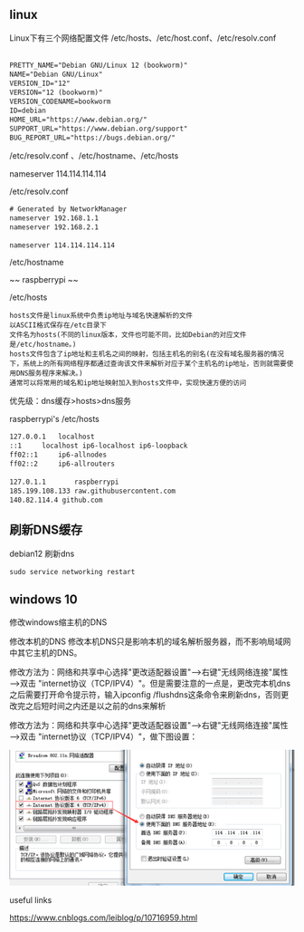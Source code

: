 
## linux

Linux下有三个网络配置文件 /etc/hosts、/etc/host.conf、/etc/resolv.conf 

~~~

PRETTY_NAME="Debian GNU/Linux 12 (bookworm)"
NAME="Debian GNU/Linux"
VERSION_ID="12"
VERSION="12 (bookworm)"
VERSION_CODENAME=bookworm
ID=debian
HOME_URL="https://www.debian.org/"
SUPPORT_URL="https://www.debian.org/support"
BUG_REPORT_URL="https://bugs.debian.org/"

~~~


/etc/resolv.conf 、/etc/hostname、/etc/hosts


nameserver 114.114.114.114

/etc/resolv.conf

~~~
# Generated by NetworkManager
nameserver 192.168.1.1
nameserver 192.168.2.1

nameserver 114.114.114.114 
~~~


/etc/hostname

~~
raspberrypi
~~

/etc/hosts



~~~
hosts文件是linux系统中负责ip地址与域名快速解析的文件
以ASCII格式保存在/etc目录下
文件名为hosts(不同的linux版本，文件也可能不同，比如Debian的对应文件是/etc/hostname。)
hosts文件包含了ip地址和主机名之间的映射，包括主机名的别名(在没有域名服务器的情况下，系统上的所有网络程序都通过查询该文件来解析对应于某个主机名的ip地址，否则就需要使用DNS服务程序来解决。)
通常可以将常用的域名和ip地址映射加入到hosts文件中，实现快速方便的访问

~~~

优先级：dns缓存>hosts>dns服务





raspberrypi's /etc/hosts

~~~
127.0.0.1	localhost
::1		localhost ip6-localhost ip6-loopback
ff02::1		ip6-allnodes
ff02::2		ip6-allrouters

127.0.1.1		raspberrypi
185.199.108.133 raw.githubusercontent.com
140.82.114.4 github.com
~~~

## 刷新DNS缓存

debian12 刷新dns

~~~
sudo service networking restart
~~~


## windows 10


修改windows缩主机的DNS

修改本机的DNS
修改本机DNS只是影响本机的域名解析服务器，而不影响局域网中其它主机的DNS。

修改方法为：网络和共享中心选择"更改适配器设置"——>右键"无线网络连接"属性——>双击 "internet协议（TCP/IPV4）"。但是需要注意的一点是，更改完本机dns之后需要打开命令提示符，输入ipconfig /flushdns这条命令来刷新dns，否则更改完之后短时间之内还是以之前的dns来解析

修改方法为：网络和共享中心选择"更改适配器设置"——>右键"无线网络连接"属性——>双击 "internet协议（TCP/IPV4）"，做下图设置：

![这是图片](../../img/Network-dns-2.png "Magic Gardens")





useful links

https://www.cnblogs.com/leiblog/p/10716959.html



